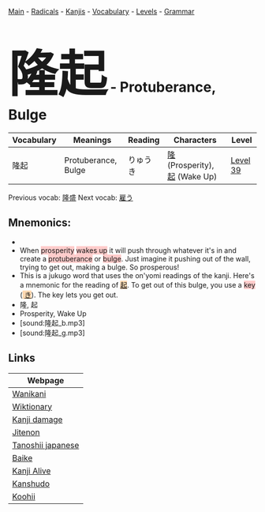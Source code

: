 <style> bigfont {font-size: 100px}</style>
[Main](../README.md) -
[Radicals](../radicals.md) -
[Kanjis](../kanjis.md) -
[Vocabulary](../vocabulary.md) -
[Levels](../levels.md) -
[Grammar](../grammar.md)
# <bigfont> 隆起</bigfont> - Protuberance, Bulge 

| Vocabulary | Meanings | Reading | Characters | Level |
| --- | --- | --- | --- | --- |
| 隆起 | Protuberance, Bulge | りゅうき |  [隆](../kanjis/隆.md) (Prosperity), [起](../kanjis/起.md) (Wake Up) | [Level 39](../levels/wk_level39.md) |

Previous vocab: [隆盛](隆盛.md) Next vocab: [雇う](雇う.md) 

## Mnemonics:

* 
* When <span style="background-color:#ffcccb"> prosperity</span> <span style="background-color:#ffcccb"> wakes up</span> it will push through whatever it's in and create a <span style="background-color:#ffcccb"> protuberance</span> or <span style="background-color:#ffcccb"> bulge</span>. Just imagine it pushing out of the wall, trying to get out, making a bulge. So prosperous!
* This is a jukugo word that uses the on'yomi readings of the kanji. Here's a mnemonic for the reading of <span style="background-color:#fed8b1"> [起](https://jisho.org/search/起)</span>. To get out of this bulge, you use a <span style="background-color:#ffcccb"> key</span> (<span style="background-color:#fed8b1"> [き](https://jisho.org/search/き)</span>). The key lets you get out.
* 隆, 起
* Prosperity, Wake Up
* [sound:隆起_b.mp3]
* [sound:隆起_g.mp3]


## Links 

| Webpage |
| --- |
| [Wanikani          ](https://www.wanikani.com/kanji/隆起) |
| [Wiktionary        ](https://en.wiktionary.org/wiki/隆起) |
| [Kanji damage      ](http://www.kanjidamage.com/kanji/search?utf8=✓&q=隆起) |
| [Jitenon           ](https://jitenon.com/kanji/隆起) |
| [Tanoshii japanese ](https://www.tanoshiijapanese.com/dictionary/kanji.cfm?k=隆起) |
| [Baike             ](https://baike.baidu.com/item/隆起) |
| [Kanji Alive       ](https://app.kanjialive.com/隆起) |
| [Kanshudo          ](https://www.kanshudo.com/searchmn?q=隆起) |
| [Koohii            ](https://kanji.koohii.com/study/kanji/隆起) |
